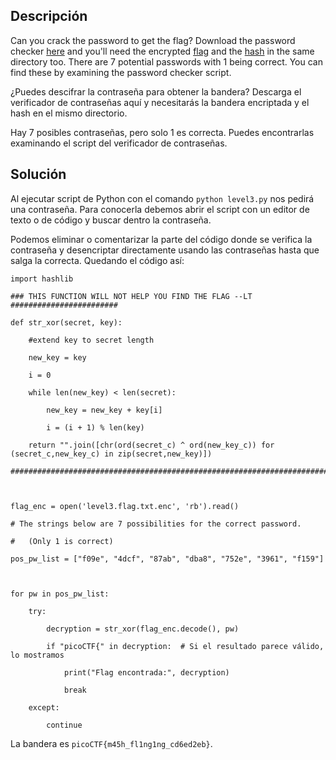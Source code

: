## Descripción
Can you crack the password to get the flag? Download the password checker [here](https://artifacts.picoctf.net/c/17/level3.py) and you'll need the encrypted [flag](https://artifacts.picoctf.net/c/17/level3.flag.txt.enc) and the [hash](https://artifacts.picoctf.net/c/17/level3.hash.bin) in the same directory too. There are 7 potential passwords with 1 being correct. You can find these by examining the password checker script.

¿Puedes descifrar la contraseña para obtener la bandera? Descarga el verificador de contraseñas aquí y necesitarás la bandera encriptada y el hash en el mismo directorio.

Hay 7 posibles contraseñas, pero solo 1 es correcta. Puedes encontrarlas examinando el script del verificador de contraseñas.
## Solución
Al ejecutar script de Python con el comando `python level3.py` nos pedirá una contraseña. Para conocerla debemos abrir el script con un editor de texto o de código y buscar dentro la contraseña.

Podemos eliminar o comentarizar la parte del código donde se verifica la contraseña y desencriptar directamente usando las contraseñas hasta que salga la correcta. Quedando el código así:
```
import hashlib 

### THIS FUNCTION WILL NOT HELP YOU FIND THE FLAG --LT ########################

def str_xor(secret, key):

    #extend key to secret length

    new_key = key

    i = 0

    while len(new_key) < len(secret):

        new_key = new_key + key[i]

        i = (i + 1) % len(key)        

    return "".join([chr(ord(secret_c) ^ ord(new_key_c)) for (secret_c,new_key_c) in zip(secret,new_key)])

###############################################################################

  

flag_enc = open('level3.flag.txt.enc', 'rb').read()

# The strings below are 7 possibilities for the correct password.

#   (Only 1 is correct)

pos_pw_list = ["f09e", "4dcf", "87ab", "dba8", "752e", "3961", "f159"]

  

for pw in pos_pw_list:

    try:

        decryption = str_xor(flag_enc.decode(), pw)

        if "picoCTF{" in decryption:  # Si el resultado parece válido, lo mostramos

            print("Flag encontrada:", decryption)

            break

    except:

        continue
```

La bandera es `picoCTF{m45h_fl1ng1ng_cd6ed2eb}`.
